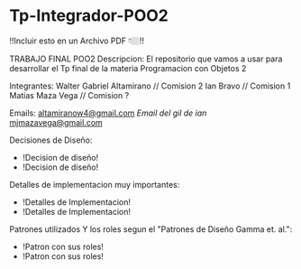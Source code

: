 # Tp-Integrador-POO2
!!Incluir esto en un Archivo PDF 👇🏼!!

TRABAJO FINAL POO2
Descripcion:
El repositorio que vamos a usar para desarrollar el Tp final de la materia Programacion con Objetos 2

Integrantes:
Walter Gabriel Altamirano // Comision 2
Ian Bravo //  Comision 1
Matias Maza Vega // Comision ?

Emails:
altamiranow4@gmail.com
*Email del gil de ian*
mjmazavega@gmail.com

Decisiones de Diseño:
 * !Decision de diseño!
 * !Decision de diseño!
  
Detalles de implementacion muy importantes:
 * !Detalles de Implementacion!
 * !Detalles de Implementacion!

Patrones utilizados Y los roles segun el "Patrones de Diseño Gamma et. al.":
 * !Patron con sus roles!
 * !Patron con sus roles!

